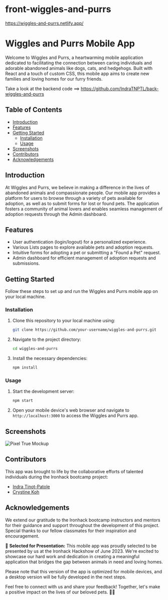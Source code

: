 # front-wiggles-and-purrs

https://wiggles-and-purrs.netlify.app/

# Wiggles and Purrs Mobile App

Welcome to Wiggles and Purrs, a heartwarming mobile application dedicated to facilitating the connection between caring individuals and adorable abandoned animals like dogs, cats, and hedgehogs. Built with React and a touch of custom CSS, this mobile app aims to create new families and loving homes for our furry friends.

Take a look at the backend code ==> https://github.com/IndraTNPTL/back-wiggles-and-purrs

## Table of Contents
- [Introduction](#introduction)
- [Features](#features)
- [Getting Started](#getting-started)
  - [Installation](#installation)
  - [Usage](#usage)
- [Screenshots](#screenshots)
- [Contributors](#contributors)
- [Acknowledgements](#acknowledgements)

## Introduction
At Wiggles and Purrs, we believe in making a difference in the lives of abandoned animals and compassionate people. Our mobile app provides a platform for users to browse through a variety of pets available for adoption, as well as to submit forms for lost or found pets. The application fosters a community of animal lovers and enables seamless management of adoption requests through the Admin dashboard.

## Features
- User authentication (login/logout) for a personalized experience.
- Various Lists pages to explore available pets and adoption requests.
- Intuitive forms for adopting a pet or submitting a "Found a Pet" request.
- Admin dashboard for efficient management of adoption requests and submissions.

## Getting Started
Follow these steps to set up and run the Wiggles and Purrs mobile app on your local machine.

### Installation
1. Clone this repository to your local machine using:
   ```bash
   git clone https://github.com/your-username/wiggles-and-purrs.git
   ```

2. Navigate to the project directory:
   ```bash
   cd wiggles-and-purrs
   ```

3. Install the necessary dependencies:
   ```bash
   npm install
   ```

### Usage
1. Start the development server:
   ```bash
   npm start
   ```

2. Open your mobile device's web browser and navigate to `http://localhost:3000` to access the Wiggles and Purrs app.

## Screenshots
![Pixel True Mockup](https://github.com/IndraTNPTL/front-wiggles-and-purrs/assets/126521804/6d542f91-b704-4cda-9874-21ca69d23888)


## Contributors
This app was brought to life by the collaborative efforts of talented individuals during the Ironhack bootcamp project:
- [Indra Tinot-Patole](https://github.com/IndraTNPTL)
- [Crystine Koh](https://github.com/CrystineKoh)

## Acknowledgements
We extend our gratitude to the Ironhack bootcamp instructors and mentors for their guidance and support throughout the development of this project. Special thanks to our fellow classmates for their inspiration and encouragement.

🎉 **Selected for Presentation:** This mobile app was proudly selected to be presented by us at the Ironhack Hackshow of June 2023. We're excited to showcase our hard work and dedication in creating a meaningful application that bridges the gap between animals in need and loving homes.

Please note that this version of the app is optimized for mobile devices, and a desktop version will be fully developed in the next steps.

Feel free to connect with us and share your feedback! Together, let's make a positive impact on the lives of our beloved pets. 🐾🏡

